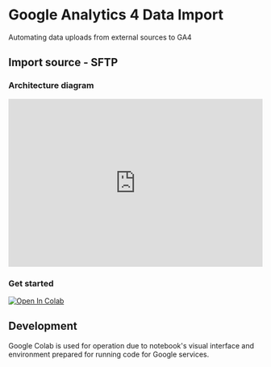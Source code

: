 # Google Analytics 4 Data Import

Automating data uploads from external sources to GA4

## Import source - SFTP

### Architecture diagram

<!-- markdownlint-disable-next-line MD033 -->
<iframe frameborder="0" style="width:100%;height:333px;" src="https://viewer.diagrams.net/?tags=%7B%7D&highlight=0000ff&layers=1&nav=1&title=Google%20Analytics%204%20Data%20Import%20pipeline.drawio#Uhttps%3A%2F%2Fdrive.google.com%2Fuc%3Fid%3D1FWK_XxhLcrEO-IGs3u7JLh3SCtwYTeGo%26export%3Ddownload"></iframe>

### Get started

<!-- markdownlint-disable-next-line MD033 -->
<a href="https://colab.research.google.com/github/max-ostapenko/ga4_data_import/blob/main/GA4_Data_Import_from_Google_Cloud_Storage.ipynb" target="_parent"><img src="https://colab.research.google.com/assets/colab-badge.svg" alt="Open In Colab"/></a>

## Development

Google Colab is used for operation due to notebook's visual interface and environment prepared for running code for Google services.
